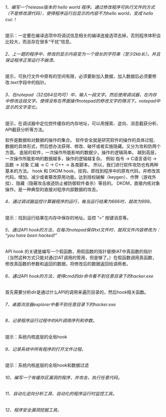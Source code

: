 ###### 1、编写一个release版本的 hello world 程序。通过修改程序可执行文件的方式（不是修改源代码），使得程序运行后显示的内容不为hello world，变成 hello cuc！
提示：一定要在编译选项中将调试信息相关的编译连接选项去掉，否则程序体积会比较大，而且存在很多“干扰”信息。

###### 2、上一题的程序中，修改的显示内容变为一个很长的字符串（至少2kb长）。并且保证程序正常运行不崩溃。
提示，可执行文件中原有的空间有限，必须要新加入数据，加入数据后必须要修改.text字段中的指针。

###### 3、在notepad（32位64位均可）中，输入一段文字。然后使用调试器，在内存中修改这段文字。使得没有在界面操作notepad的修改文字的情况下。notepad中显示的文字变化。
提示，在调试器中定位控件缓存的内存地址，可以用搜索、逆向、消息截获分析、API截获分析等方法。


软件是数据和对数据的操作的集合。
软件安全就是研究软件的操作的具体过程、数据的具体形式，然后想办法获得、修改、破坏或者实施隐藏。又分为攻和防两个方面。
底层的软件，一次操作所能影响的数据少，操作的逻辑简单。
越到高层，一次操作所能影响的数据越多，操作的逻辑越复杂。
例如
指令 -> C语言语句 -> 函数 -> 对象
汇编 -> C -> C++ -> 各类脚本。
所以，我们进行软件攻防也有两种基本的方法。
hook 和 DKOM
hook，挂钩，即找到程序中的原有代码，并修改其代码，增加、减少或者篡改原用功能。达到授权破解（keygen）、作弊（游戏外挂）、隐藏（隐蔽攻击痕迹防止被防御软件查杀）等目的。
DKOM，直接内核对象操作。是一种典型的直接对程序内部数据的攻击。


###### 4、通过调试器监控计算器程序的运行，每当运行结果为666时，就改为999。
提示：找到运行结果在内存中保存的地址。监控 “=” 按键消息等。

###### 5、通过API hook的方法，在每次notepad保存txt文件时，就将文件内容修改为： “you have been hacked!”
API hook 的关键是编写一个假函数，用假函数的指针替换IAT中真函数的指针（当然这种方式只能对通过IAT调用的管用，但是够了。）在假函数调用真函数，修改真函数的参数和返回的数据，将修改后的数据返回给调用者。

###### 6、通过API hook的方法，使得cmd的dir命令看不到任意目录下的hacker.exe 
首先需要分析dir是通过什么API的调用来遍历目录的，然后hook相关函数。

###### 7、桌面浏览器explorer中看不到任意目录下的hacker.exe 

###### 8、记录程序运行过程中的API调用序列和参数。
提示：系统内核底层的全局hook

###### 9、记录系统中所有程序的打开文件过程。
提示：系统内核底层的全局hook和数据过滤

###### 10、编写一个有缓存区漏洞的程序，并攻击，执行任意代码。

###### 11、自动化逆向分析工具、自动化的程序运行时监控工具。

###### 12、程序安全漏洞挖掘工具。
